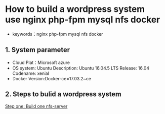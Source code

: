 # How to build a wordpress system use nginx php-fpm mysql nfs docker
* keywords：nginx php-fpm mysql nfs docker


## 1. System parameter

* Cloud Plat：Microsoft azure 
* OS system: Ubuntu Description: Ubuntu 16.04.5 LTS Release: 16.04 Codename: xenial
* Docker Version:Docker-ce=17.03.2~ce

## 2. Steps to bulid a wordpress system


[Step one: Build one nfs-server](/content/step1.md)
